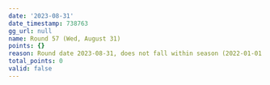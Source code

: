 ```yaml
---
date: '2023-08-31'
date_timestamp: 738763
gg_url: null
name: Round 57 (Wed, August 31)
points: {}
reason: Round date 2023-08-31, does not fall within season (2022-01-01 to 2022-12-30)
total_points: 0
valid: false
---
```

